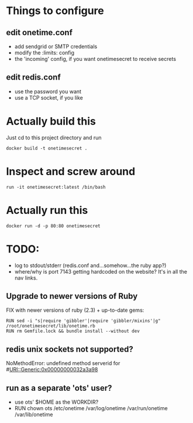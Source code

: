# Things to configure


## edit onetime.conf

- add sendgrid or SMTP credentials
- modify the :limits: config
- the 'incoming' config, if you want onetimesecret to receive secrets



## edit redis.conf

- use the password you want
- use a TCP socket, if you like



# Actually build this

Just cd to this project directory and run

    docker build -t onetimesecret .


# Inspect and screw around

    run -it onetimesecret:latest /bin/bash


# Actually run this

    docker run -d -p 80:80 onetimesecret



# TODO:

- log to stdout/stderr (redis.conf and...somehow...the ruby app?)
- where/why is port 7143 getting hardcoded on the website? It's in all the nav links.



## Upgrade to newer versions of Ruby
FIX with newer versions of ruby (2.3) + up-to-date gems:

    RUN sed -i "s|require 'gibbler'|require 'gibbler/mixins'|g" /root/onetimesecret/lib/onetime.rb
    RUN rm Gemfile.lock && bundle install --without dev


## redis unix sockets not supported?
NoMethodError: undefined method serverid for #<URI::Generic:0x00000000032a3a98>


## run as a separate 'ots' user?
- use ots' $HOME as the WORKDIR?
- RUN chown ots /etc/onetime /var/log/onetime /var/run/onetime /var/lib/onetime
